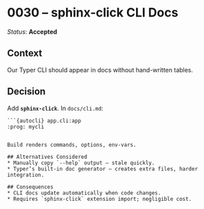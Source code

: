 # 0030 – sphinx-click CLI Docs

*Status*: **Accepted**

## Context

Our Typer CLI should appear in docs without hand-written tables.

## Decision

Add **`sphinx-click`**. In `docs/cli.md`:

````
```{autocli} app.cli:app
:prog: mycli
````

```

Build renders commands, options, env-vars.

## Alternatives Considered  
* Manually copy `--help` output – stale quickly.  
* Typer’s built-in doc generator – creates extra files, harder integration.

## Consequences  
* CLI docs update automatically when code changes.  
* Requires `sphinx-click` extension import; negligible cost.
